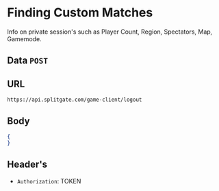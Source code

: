 # Finding Custom Matches
Info on private session's such as Player Count, Region, Spectators, Map, Gamemode.

## Data `POST`
 	

## URL

`https://api.splitgate.com/game-client/logout`

## Body
```json
{
}
```

## Header's
- `Authorization`: TOKEN